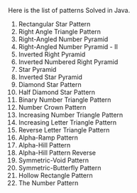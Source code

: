 Here is the list of patterns Solved in Java. 

1. Rectangular Star Pattern
2. Right Angle Triangle Pattern
3. Right-Angled Number Pyramid
4. Right-Angled Number Pyramid - II
5. Inverted Right Pyramid
6. Inverted Numbered Right Pyramid
7. Star Pyramid
8. Inverted Star Pyramid
9. Diamond Star Pattern
10. Half Diamond Star Pattern
11. Binary Number Triangle Pattern
12. Number Crown Pattern
13. Increasing Number Triangle Pattern
14. Increasing Letter Triangle Pattern
15. Reverse Letter Triangle Pattern
16. Alpha-Ramp Pattern
17. Alpha-Hill Pattern
18. Alpha-Hill Pattern Reverse
19. Symmetric-Void Pattern
20. Symmetric-Butterfly Pattern
21. Hollow Rectangle Pattern
22. The Number Pattern
